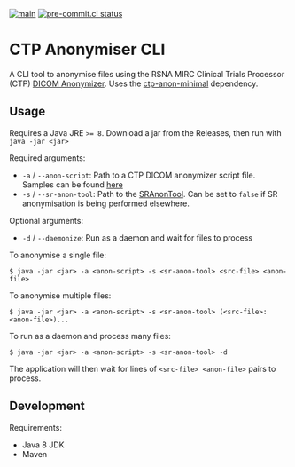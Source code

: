 [![main](https://github.com/smi/ctp-anon-cli/actions/workflows/main.yml/badge.svg)](https://github.com/smi/ctp-anon-cli/actions/workflows/main.yml)
[![pre-commit.ci status](https://results.pre-commit.ci/badge/github/SMI/ctp-anon-cli/main.svg)](https://results.pre-commit.ci/latest/github/SMI/ctp-anon-cli/main)

# CTP Anonymiser CLI

A CLI tool to anonymise files using the RSNA MIRC Clinical Trials Processor
(CTP)
[DICOM Anonymizer](https://mircwiki.rsna.org/index.php?title=The_CTP_DICOM_Anonymizer).
Uses the [ctp-anon-minimal](https://github.com/SMI/ctp-anon-minimal) dependency.

## Usage

Requires a Java JRE `>= 8`. Download a jar from the Releases, then run with
`java -jar <jar>`

Required arguments:

- `-a` / `--anon-script`: Path to a CTP DICOM anonymizer script file. Samples
  can be found
  [here](https://github.com/johnperry/CTP/tree/master/source/files/profiles/dicom)
- `-s` / `--sr-anon-tool`: Path to the
  [SRAnonTool](https://github.com/SMI/SmiServices/tree/master/src/applications/SRAnonTool). Can be set to `false` if SR anonymisation is being performed elsewhere.

Optional arguments:

- `-d` / `--daemonize`: Run as a daemon and wait for files to process

To anonymise a single file:

```console
$ java -jar <jar> -a <anon-script> -s <sr-anon-tool> <src-file> <anon-file>
```

To anonymise multiple files:

```console
$ java -jar <jar> -a <anon-script> -s <sr-anon-tool> (<src-file>:<anon-file>)...
```

To run as a daemon and process many files:

```console
$ java -jar <jar> -a <anon-script> -s <sr-anon-tool> -d
```

The application will then wait for lines of `<src-file> <anon-file>` pairs to
process.

## Development

Requirements:

- Java 8 JDK
- Maven
